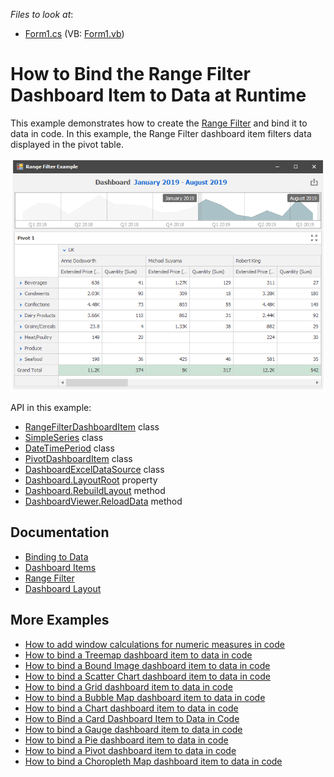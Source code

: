 <!-- default file list -->
*Files to look at*:

* [Form1.cs](./CS/Dashboard_CreateRangeFilter/Form1.cs) (VB: [Form1.vb](./VB/Dashboard_CreateRangeFilter/Form1.vb))
<!-- default file list end -->
# How to Bind the Range Filter Dashboard Item to Data at Runtime


This example demonstrates how to create the [Range Filter](https://docs.devexpress.com/Dashboard/15265) and bind it to data in code. In this example, the Range Filter dashboard item filters data displayed in the pivot table.

![screenshot](./images/screenshot.png)


API in this example:

* [RangeFilterDashboardItem](https://docs.devexpress.com/Dashboard/DevExpress.DashboardCommon.RangeFilterDashboardItem) class
* [SimpleSeries](https://docs.devexpress.com/Dashboard/DevExpress.DashboardCommon.SimpleSeries) class
* [DateTimePeriod](https://docs.devexpress.com/Dashboard/DevExpress.DashboardCommon.DateTimePeriod) class
* [PivotDashboardItem](https://docs.devexpress.com/Dashboard/DevExpress.DashboardCommon.PivotDashboardItem) class
* [DashboardExcelDataSource](https://docs.devexpress.com/Dashboard/DevExpress.DashboardCommon.DashboardExcelDataSource) class
* [Dashboard.LayoutRoot](https://docs.devexpress.com/Dashboard/DevExpress.DashboardCommon.Dashboard.LayoutRoot) property
* [Dashboard.RebuildLayout](https://docs.devexpress.com/Dashboard/DevExpress.DashboardCommon.Dashboard.RebuildLayout.overloads) method
* [DashboardViewer.ReloadData](https://docs.devexpress.com/Dashboard/DevExpress.DashboardWin.DashboardViewer.ReloadData.overloads) method

## Documentation

- [Binding to Data](https://docs.devexpress.com/Dashboard/116771) 
- [Dashboard Items](https://docs.devexpress.com/Dashboard/116521)
- [Range Filter](https://docs.devexpress.com/Dashboard/15265)
- [Dashboard Layout](https://docs.devexpress.com/Dashboard/15617)

## More Examples 

* [How to add window calculations for numeric measures in code](https://github.com/DevExpress-Examples/winforms-dashboard-window-calculation-example) 
* [How to bind a Treemap dashboard item to data in code](https://github.com/DevExpress-Examples/how-to-bind-a-treemap-dashboard-item-to-data-in-code-t429531)
* [How to bind a Bound Image dashboard item to data in code](https://github.com/DevExpress-Examples/how-to-bind-a-bound-image-dashboard-item-to-data-in-code-t382366)
* [How to bind a Scatter Chart dashboard item to data in code](https://github.com/DevExpress-Examples/how-to-bind-a-scatter-chart-dashboard-item-to-data-in-code-t306222)
* [How to bind a Grid dashboard item to data in code](https://github.com/DevExpress-Examples/how-to-create-a-new-dashboard-add-a-grid-dashboard-item-to-it-and-bind-it-to-data-in-code-e4768)
* [How to bind a Bubble Map dashboard item to data in code](https://github.com/DevExpress-Examples/how-to-bind-a-bubble-map-dashboard-item-to-data-and-customize-its-palette-t119682)
* [How to bind a Chart dashboard item to data in code](https://github.com/DevExpress-Examples/how-to-bind-a-chart-dashboard-item-to-data-in-code-e4767)
* [How to Bind a Card Dashboard Item to Data in Code](https://github.com/DevExpress-Examples/how-to-bind-a-card-dashboard-item-to-data-in-code) 
* [How to bind a Gauge dashboard item to data in code](https://github.com/DevExpress-Examples/how-to-bind-a-gauge-dashboard-item-to-data-in-code-e4771)
* [How to bind a Pie dashboard item to data in code](https://github.com/DevExpress-Examples/how-to-bind-a-pie-dashboard-item-to-data-in-code-e4769)
* [How to bind a Pivot dashboard item to data in code](https://github.com/DevExpress-Examples/how-to-bind-a-pivot-dashboard-item-to-data-in-code-e4772)
* [How to bind a Choropleth Map dashboard item to data in code](https://github.com/DevExpress-Examples/how-to-bind-a-choropleth-map-dashboard-item-to-data-in-code-e5010)
